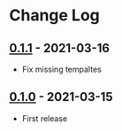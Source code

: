# Change Log

## [0.1.1](https://github.com/dldevinc/paper-forms/tree/v0.1.1) - 2021-03-16
- Fix missing tempaltes

## [0.1.0](https://github.com/dldevinc/paper-forms/tree/v0.1.0) - 2021-03-15
- First release
